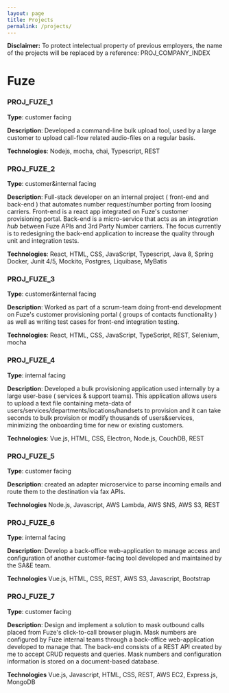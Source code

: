 ```yaml
---
layout: page
title: Projects
permalink: /projects/
---
```


**Disclaimer:** To protect intelectual property of previous employers, the name
of the projects will be replaced by a reference: PROJ_COMPANY_INDEX

# Fuze
### PROJ_FUZE_1

**Type**: customer facing

**Description**: Developed a command-line bulk upload tool, used by a large customer to upload
call-flow related audio-files on a regular basis.

**Technologies**: Nodejs, mocha, chai, Typescript, REST

### PROJ_FUZE_2

**Type**: customer&internal facing

**Description**: Full-stack developer on an internal project ( front-end and back-end ) that automates number
request/number porting from loosing carriers. Front-end is a react app integrated
on Fuze's customer provisioning portal. Back-end is a micro-service that acts as
an _integration hub_ between Fuze APIs and 3rd Party Number carriers. The focus currently is to redesigning the back-end application
to increase the quality through unit and integration tests.

**Technologies**: React, HTML, CSS, JavaScript, Typescript, Java 8, Spring Docker, Junit 4/5, Mockito, Postgres, Liquibase, MyBatis

### PROJ_FUZE_3

**Type**: customer&internal facing

**Description**: Worked as part of a scrum-team doing front-end development on Fuze's customer provisioning portal ( groups of contacts functionality ) as well as writing test cases for front-end integration testing.

**Technologies**: React, HTML, CSS, JavaScript, TypeScript, REST, Selenium, mocha

### PROJ_FUZE_4

**Type**: internal facing

**Description**: Developed a bulk provisioning application used internally by a
large user-base ( services & support teams). This application allows users to
upload a text file containing meta-data of users/services/departments/locations/handsets to provision
and it can take seconds to bulk provision or modify thousands of users&services, minimizing the onboarding
time for new or existing customers.

**Technologies**: Vue.js, HTML, CSS, Electron, Node.js, CouchDB, REST

### PROJ_FUZE_5

**Type**: customer facing

**Description**: created an adapter microservice to parse incoming emails and route them to the destination
via fax APIs.

**Technologies**
Node.js, Javascript, AWS Lambda, AWS SNS, AWS S3, REST

### PROJ_FUZE_6

**Type**: internal facing

**Description**: Develop a back-office web-application to manage access and configuration of
another customer-facing tool developed and maintained by the SA&E team.

**Technologies**
Vue.js, HTML, CSS, REST, AWS S3, Javascript, Bootstrap

### PROJ_FUZE_7

**Type**: customer facing

**Description**: Design and implement a solution to mask outbound calls placed from
Fuze's click-to-call browser plugin. Mask numbers are configured by Fuze internal teams
through a back-office web-application developed to manage that. The back-end consists of a REST
API created by me to accept CRUD requests and queries. Mask numbers and configuration
information is stored on a document-based database.

**Technologies**
Vue.js, Javascript, HTML, CSS, REST, AWS EC2, Express.js, MongoDB
